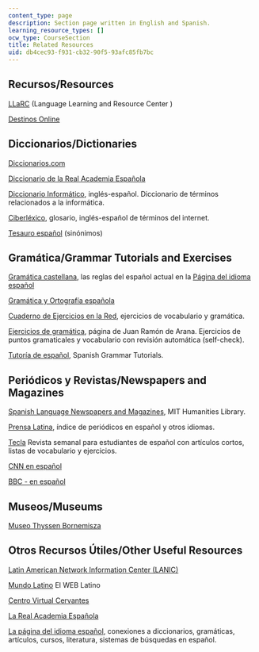 ```yaml
---
content_type: page
description: Section page written in English and Spanish.
learning_resource_types: []
ocw_type: CourseSection
title: Related Resources
uid: db4cec93-f931-cb32-90f5-93afc85fb7bc
---
```


Recursos/Resources
------------------

[LLaRC](https://languages.mit.edu/) (Language Learning and Resource Center )

[Destinos Online](https://www.learner.org/series/destinos-an-introduction-to-spanish/)

Diccionarios/Dictionaries
-------------------------

[Diccionarios.com](http://www.diccionarios.com/)

[Diccionario de la Real Academia Española](http://lema.rae.es/drae/) 

[Diccionario Informático](http://www.sitiosargentina.com.ar/categorias/internet/diccionarios.htm), inglés-español. Diccionario de términos relacionados a la informática.

[Ciberléxico](http://www.telefonica.com/en/home/jsp/home.jsp), glosario, inglés-español de términos del internet.

[Tesauro español](http://www.lenguaje.com/herramientas/tesauro/default.htm) (sinónimos)

Gramática/Grammar Tutorials and Exercises
-----------------------------------------

[Gramática castellana](http://www.el-castellano.com/gramatic.html), las reglas del español actual en la [Página del idioma español](http://www.el-castellano.com/index.html)

[Gramática y Ortografía española](http://www.indiana.edu/~call/lengua.html)

[Cuaderno de Ejercicios en la Red](http://www.trentu.ca/academic/modernlanguages/spanish/masarriba/), ejercicios de vocabulario y gramática.

[Ejercicios de gramática](http://mld.ursinus.edu/~jarana/Ejercicios/), página de Juan Ramón de Arana. Ejercicios de puntos gramaticales y vocabulario con revisión automática (self-check).

[Tutoría de español](http://www.studyspanish.com/tutorial.htm), Spanish Grammar Tutorials.

Periódicos y Revistas/Newspapers and Magazines
----------------------------------------------

[Spanish Language Newspapers and Magazines](http://libguides.mit.edu/content.php?pid=146063&sid=1247903), MIT Humanities Library.

[Prensa Latina](https://m.prensa-latina.cu/), índice de periódicos en español y otros idiomas.

[Tecla](http://www.mec.es/exterior/uk/es/tecla/pruebatecla.shtml) Revista semanal para estudiantes de español con artículos cortos, listas de vocabulario y ejercicios.

[CNN en español](http://cnnenespanol.com/)

[BBC - en español](http://www.bbc.co.uk/spanish/index.shtml)

Museos/Museums
--------------

[Museo Thyssen Bornemisza](http://es.wikipedia.org/wiki/Museo_Thyssen-Bornemisza)

Otros Recursos Útiles/Other Useful Resources
--------------------------------------------

[Latin American Network Information Center (LANIC)](http://lanic.utexas.edu/las.html)

[Mundo Latino](http://www.mundolatino.org/) El WEB Latino

[Centro Virtual Cervantes](http://cvc.cervantes.es/portada.htm)

[La Real Academia Española](http://www.rae.es/)

[La página del idioma español](http://www.el-castellano.com/index.html), conexiones a diccionarios, gramáticas, artículos, cursos, literatura, sistemas de búsquedas en español.